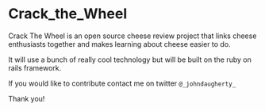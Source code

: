 # Crack_the_Wheel

Crack The Wheel is an open source cheese review project that links cheese enthusiasts together and makes learning about cheese easier to do.

It will use a bunch of really cool technology but will be built on the ruby on rails framework.

If you would like to contribute contact me on twitter `@_johndaugherty_`

Thank you!
